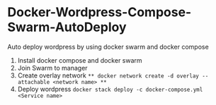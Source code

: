 # Docker-Wordpress-Compose-Swarm-AutoDeploy
Auto deploy wordpress by using docker swarm and docker compose

1. Install docker compose and docker swarm
2. Join Swarm to manager
3. Create overlay network
`** docker network create -d overlay --attachable <network name> **`
4. Deploy wordpress
``` docker stack deploy -c docker-compose.yml <Service name> ```
  
